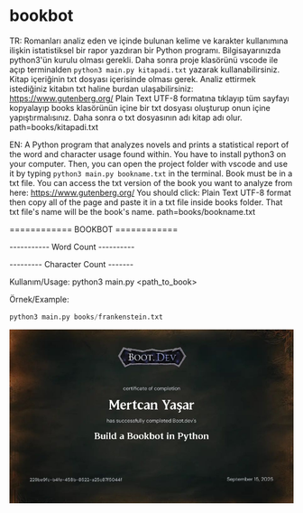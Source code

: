 # bookbot

TR: Romanları analiz eden ve içinde bulunan kelime ve karakter kullanımına ilişkin istatistiksel bir rapor yazdıran bir Python programı. Bilgisayarınızda python3'ün kurulu olması gerekli. Daha sonra proje klasörünü vscode ile açıp terminalden ```python3 main.py kitapadi.txt``` yazarak kullanabilirsiniz. Kitap içeriğinin txt dosyası içerisinde olması gerek. Analiz ettirmek istediğiniz kitabın txt haline burdan ulaşabilirsiniz: https://www.gutenberg.org/ Plain Text UTF-8 formatına tıklayıp tüm sayfayı kopyalayıp books klasörünün içine bir txt dosyası oluşturup onun içine yapıştırmalısınız. Daha sonra o txt dosyasının adı kitap adı olur. path=books/kitapadi.txt

EN: A Python program that analyzes novels and prints a statistical report of the word and character usage found within. You have to install python3 on your computer. Then, you can open the project folder with vscode and use it by typing ```python3 main.py bookname.txt``` in the terminal. Book must be in a txt file. You can access the txt version of the book you want to analyze from here:  https://www.gutenberg.org/ You should click: 	Plain Text UTF-8 format then copy all of the page and paste it in a txt file inside books folder. That txt file's name will be the book's name. path=books/bookname.txt




============ BOOKBOT ============

----------- Word Count ----------

--------- Character Count -------

Kullanım/Usage: python3 main.py <path_to_book>

Örnek/Example: 
```python
python3 main.py books/frankenstein.txt
```

![alt text](image.png)
